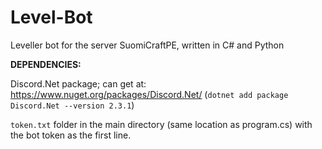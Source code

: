 # Level-Bot
Leveller bot for the server SuomiCraftPE, written in C# and Python

**DEPENDENCIES:**

Discord.Net package; can get at:
https://www.nuget.org/packages/Discord.Net/ (`dotnet add package Discord.Net --version 2.3.1`)

`token.txt` folder in the main directory (same location as program.cs)  with the bot token as the first line.
